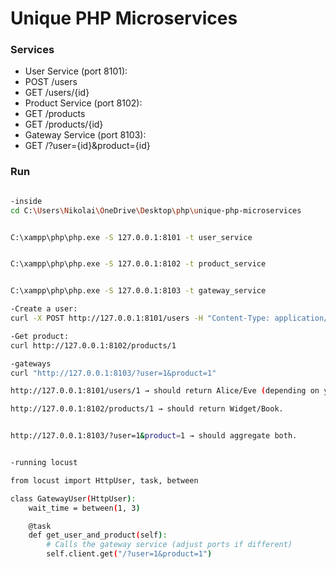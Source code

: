 # Unique PHP Microservices


### Services
- User Service (port 8101):
- POST /users
- GET /users/{id}
- Product Service (port 8102):
- GET /products
- GET /products/{id}
- Gateway Service (port 8103):
- GET /?user={id}&product={id}


### Run
```bash

-inside
cd C:\Users\Nikolai\OneDrive\Desktop\php\unique-php-microservices


C:\xampp\php\php.exe -S 127.0.0.1:8101 -t user_service


C:\xampp\php\php.exe -S 127.0.0.1:8102 -t product_service


C:\xampp\php\php.exe -S 127.0.0.1:8103 -t gateway_service

-Create a user:
curl -X POST http://127.0.0.1:8101/users -H "Content-Type: application/json" -d "{\"name\":\"Nikolai\",\"email\":\"nikolai@mail.com\"}"

-Get product:
curl http://127.0.0.1:8102/products/1

-gateways
curl "http://127.0.0.1:8103/?user=1&product=1"

http://127.0.0.1:8101/users/1 → should return Alice/Eve (depending on your seed data).

http://127.0.0.1:8102/products/1 → should return Widget/Book.


http://127.0.0.1:8103/?user=1&product=1 → should aggregate both.


-running locust

from locust import HttpUser, task, between

class GatewayUser(HttpUser):
    wait_time = between(1, 3)

    @task
    def get_user_and_product(self):
        # Calls the gateway service (adjust ports if different)
        self.client.get("/?user=1&product=1")
